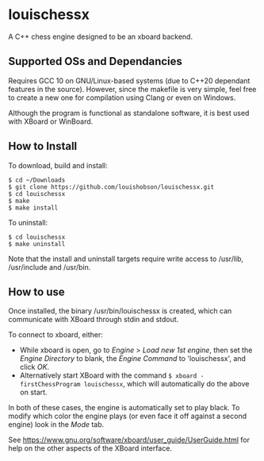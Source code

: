 # louischessx

A C++ chess engine designed to be an xboard backend.

## Supported OSs and Dependancies

Requires GCC 10 on GNU/Linux-based systems (due to C++20 dependant features in the source).
However, since the makefile is very simple, feel free to create a new one for compilation using Clang or even on Windows.

Although the program is functional as standalone software, it is best used with XBoard or WinBoard.

## How to Install

To download, build and install:

```
$ cd ~/Downloads
$ git clone https://github.com/louishobson/louischessx.git
$ cd louischessx
$ make
$ make install
```

To uninstall:

```
$ cd louischessx
$ make uninstall
```

Note that the install and uninstall targets require write access to /usr/lib, /usr/include and /usr/bin.

## How to use

Once installed, the binary /usr/bin/louischessx is created, which can communicate with XBoard through stdin and stdout.

To connect to xboard, either:

- While xboard is open, go to _Engine_ > _Load new 1st engine_, then set the _Engine Directory_ to blank, the _Engine Command_ to 'louischessx', and click _OK_.
- Alternatively start XBoard with the command `$ xboard -firstChessProgram louischessx`, which will automatically do the above on start.

In both of these cases, the engine is automatically set to play black. To modify which color the engine plays (or even face it off against a second engine) look in the _Mode_ tab.

See https://www.gnu.org/software/xboard/user_guide/UserGuide.html for help on the other aspects of the XBoard interface.